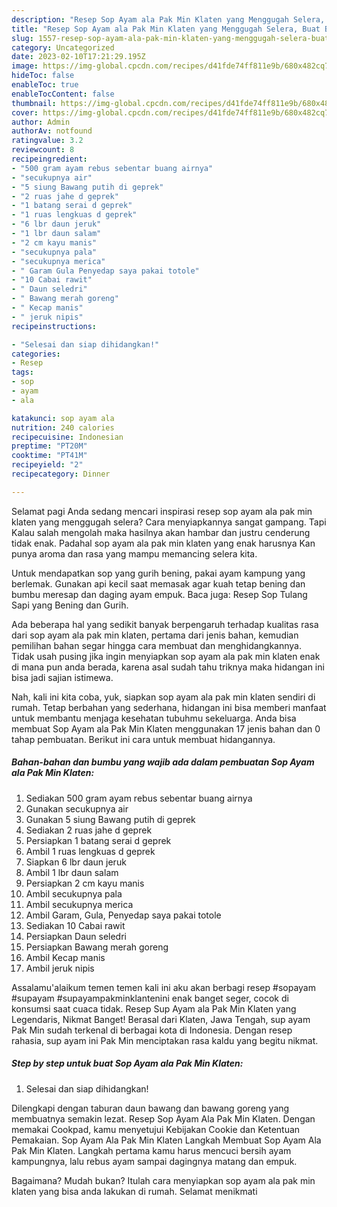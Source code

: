 ```yaml
---
description: "Resep Sop Ayam ala Pak Min Klaten yang Menggugah Selera, Buat Buka Puasa Lezat Sekali"
title: "Resep Sop Ayam ala Pak Min Klaten yang Menggugah Selera, Buat Buka Puasa Lezat Sekali"
slug: 1557-resep-sop-ayam-ala-pak-min-klaten-yang-menggugah-selera-buat-buka-puasa-lezat-sekali
category: Uncategorized
date: 2023-02-10T17:21:29.195Z
image: https://img-global.cpcdn.com/recipes/d41fde74ff811e9b/680x482cq70/sop-ayam-ala-pak-min-klaten-foto-resep-utama.jpg
hideToc: false
enableToc: true
enableTocContent: false
thumbnail: https://img-global.cpcdn.com/recipes/d41fde74ff811e9b/680x482cq70/sop-ayam-ala-pak-min-klaten-foto-resep-utama.jpg
cover: https://img-global.cpcdn.com/recipes/d41fde74ff811e9b/680x482cq70/sop-ayam-ala-pak-min-klaten-foto-resep-utama.jpg
author: Admin
authorAv: notfound
ratingvalue: 3.2
reviewcount: 8
recipeingredient:
- "500 gram ayam rebus sebentar buang airnya"
- "secukupnya air"
- "5 siung Bawang putih di geprek"
- "2 ruas jahe d geprek"
- "1 batang serai d geprek"
- "1 ruas lengkuas d geprek"
- "6 lbr daun jeruk"
- "1 lbr daun salam"
- "2 cm kayu manis"
- "secukupnya pala"
- "secukupnya merica"
- " Garam Gula Penyedap saya pakai totole"
- "10 Cabai rawit"
- " Daun seledri"
- " Bawang merah goreng"
- " Kecap manis"
- " jeruk nipis"
recipeinstructions:

- "Selesai dan siap dihidangkan!"
categories:
- Resep
tags:
- sop
- ayam
- ala

katakunci: sop ayam ala 
nutrition: 240 calories
recipecuisine: Indonesian
preptime: "PT20M"
cooktime: "PT41M"
recipeyield: "2"
recipecategory: Dinner

---
```



Selamat pagi Anda sedang mencari inspirasi resep sop ayam ala pak min klaten yang menggugah selera? Cara menyiapkannya sangat gampang. Tapi Kalau salah mengolah maka hasilnya akan hambar dan justru cenderung tidak enak. Padahal sop ayam ala pak min klaten yang enak harusnya Kan punya aroma dan rasa yang mampu memancing selera kita.


Untuk mendapatkan sop yang gurih bening, pakai ayam kampung yang berlemak. Gunakan api kecil saat memasak agar kuah tetap bening dan bumbu meresap dan daging ayam empuk. Baca juga: Resep Sop Tulang Sapi yang Bening dan Gurih.

Ada beberapa hal yang sedikit banyak berpengaruh terhadap kualitas rasa dari sop ayam ala pak min klaten, pertama dari jenis bahan, kemudian pemilihan bahan segar hingga cara membuat dan menghidangkannya. Tidak usah pusing jika ingin menyiapkan sop ayam ala pak min klaten enak di mana pun anda berada, karena asal sudah tahu triknya maka hidangan ini bisa jadi sajian istimewa.


Nah, kali ini kita coba, yuk, siapkan sop ayam ala pak min klaten sendiri di rumah. Tetap berbahan yang sederhana, hidangan ini bisa memberi manfaat untuk membantu menjaga kesehatan tubuhmu sekeluarga. Anda bisa membuat Sop Ayam ala Pak Min Klaten menggunakan 17 jenis bahan dan 0 tahap pembuatan. Berikut ini cara untuk membuat hidangannya.

<!--inarticleads1-->

##### Bahan-bahan dan bumbu yang wajib ada dalam pembuatan Sop Ayam ala Pak Min Klaten:

1. Sediakan 500 gram ayam rebus sebentar buang airnya
1. Gunakan secukupnya air
1. Gunakan 5 siung Bawang putih di geprek
1. Sediakan 2 ruas jahe d geprek
1. Persiapkan 1 batang serai d geprek
1. Ambil 1 ruas lengkuas d geprek
1. Siapkan 6 lbr daun jeruk
1. Ambil 1 lbr daun salam
1. Persiapkan 2 cm kayu manis
1. Ambil secukupnya pala
1. Ambil secukupnya merica
1. Ambil  Garam, Gula, Penyedap saya pakai totole
1. Sediakan 10 Cabai rawit
1. Persiapkan  Daun seledri
1. Persiapkan  Bawang merah goreng
1. Ambil  Kecap manis
1. Ambil  jeruk nipis


Assalamu&#39;alaikum temen temen kali ini aku akan berbagi resep #sopayam #supayam #supayampakminklantenini enak banget seger, cocok di konsumsi saat cuaca tidak. Resep Sup Ayam ala Pak Min Klaten yang Legendaris, Nikmat Banget! Berasal dari Klaten, Jawa Tengah, sup ayam Pak Min sudah terkenal di berbagai kota di Indonesia. Dengan resep rahasia, sup ayam ini Pak Min menciptakan rasa kaldu yang begitu nikmat. 

<!--inarticleads2-->

##### Step by step untuk buat Sop Ayam ala Pak Min Klaten:


1. Selesai dan siap dihidangkan!

Dilengkapi dengan taburan daun bawang dan bawang goreng yang membuatnya semakin lezat. Resep Sop Ayam Ala Pak Min Klaten. Dengan memakai Cookpad, kamu menyetujui Kebijakan Cookie dan Ketentuan Pemakaian. Sop Ayam Ala Pak Min Klaten Langkah Membuat Sop Ayam Ala Pak Min Klaten. Langkah pertama kamu harus mencuci bersih ayam kampungnya, lalu rebus ayam sampai dagingnya matang dan empuk. 

Bagaimana? Mudah bukan? Itulah cara menyiapkan sop ayam ala pak min klaten yang bisa anda lakukan di rumah. Selamat menikmati
